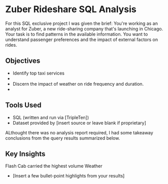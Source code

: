 # Zuber Rideshare SQL Analysis

For this SQL exclusive project I was given the brief:
You're working as an analyst for Zuber, a new ride-sharing company that's launching in Chicago. Your task is to find patterns in the available information. You want to understand passenger preferences and the impact of external factors on rides.

## Objectives

- Identify top taxi services
- 
- Discern the impact of weather on ride frequency and duration.
- 

## Tools Used

- SQL (written and run via [TripleTen])
- Dataset provided by [insert source or leave blank if proprietary]

ALthought there was no analysis report required, I had some takeaway conclusions from the query results summarized below.

## Key Insights
Flash Cab carried the highest volume
Weather 
- [Insert a few bullet-point highlights from your results]
